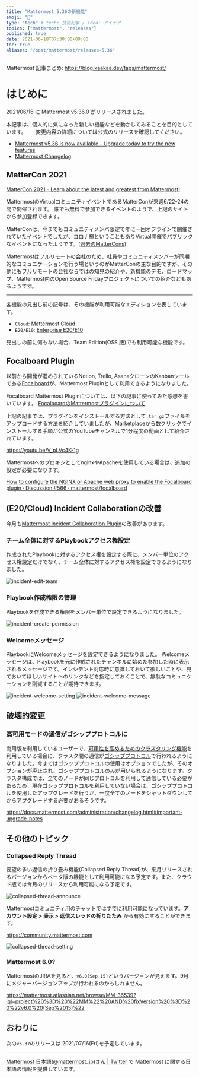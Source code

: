 ```yaml
---
title: "Mattermost 5.36の新機能"
emoji: "🎉"
type: "tech" # tech: 技術記事 / idea: アイデア
topics: ["mattermost", "releases"]
published: true
date: 2021-06-18T07:30:00+09:00
toc: true
aliases: "/post/mattermost/releases-5.36"
---
```


Mattermost 記事まとめ: https://blog.kaakaa.dev/tags/mattermost/

# はじめに

2021/06/16 に Mattermost v5.36.0 がリリースされました。 

本記事は、個人的に気になった新しい機能などを動かしてみることを目的としています。　　
変更内容の詳細については公式のリリースを確認してください。

- [Mattermost v5\.36 is now available \- Upgrade today to try the new features](https://mattermost.com/blog/mattermost-release-v5-36/)
- [Mattermost Changelog](https://docs.mattermost.com/administration/changelog.html#release-v5-36-feature-release)

## MatterCon 2021

[MatterCon 2021 \- Learn about the latest and greatest from Mattermost\!](https://mattermost.com/events/mattercon-2021/)

MattermostのVirtualコミュニティイベントであるMatterConが来週6/22-24の間で開催されます。
誰でも無料で参加できるイベントのようで、上記のサイトから参加登録できます。

MatterConは、今までもコミュニティメンバ限定で年に一回オフラインで開催されていたイベントでしたが、コロナ禍ということもありVirtual開催でパブリックなイベントになったようです。([過去のMatterCons](https://handbook.mattermost.com/contributors/mattercon#past-mattercons))

Mattermostはフルリモートの会社のため、社員やコミュニティメンバーが同期的なコミュニケーションを行う場というのがMatterConの主な目的ですが、その他にもフルリモートの会社ならではの知見の紹介や、新機能のデモ、ロードマップ、Mattermost内のOpen Source Fridayプロジェクトについての紹介などもあるようです。

---

各機能の見出し前の記号は、その機能が利用可能なエディションを表しています。

- `Cloud`: [Mattermost Cloud](https://mattermost.com/pricing-cloud/)
- `E20/E10`: [Enterprise E20/E10](https://mattermost.com/pricing-self-managed/)

見出しの前に何もない場合、Team Edition(OSS 版)でも利用可能な機能です。

## Focalboard Plugin

以前から開発が進められているNotion, Trello, AsanaクローンのKanbanツールである[Focalboard](https://www.focalboard.com/)が、Mattermost Pluginとして利用できるようになりました。

Focalboard Mattermost Pluginについては、以下の記事に使ってみた感想を書いています。
[FocalboardのMattermostプラグインについて](https://zenn.dev/kaakaa/articles/mattermost-focalboard-plugin)

上記の記事では、プラグインをインストールする方法として`.tar.gz`ファイルをアップロードする方法を紹介していましたが、Marketplaceから数クリックでインストールする手順が公式のYouTubeチャンネルで1分程度の動画として紹介されています。

https://youtu.be/V_pLVc4K-1g

MattermostへのプロキシとしてnginxやApacheを使用している場合は、追加の設定が必要になります。

[How to configure the NGINX or Apache web proxy to enable the Focalboard plugin · Discussion \#566 · mattermost/focalboard](https://github.com/mattermost/focalboard/discussions/566)

## (E20/Cloud) Incident Collaborationの改善

今月も[Mattermost Incident Collaboration Plugin](https://github.com/mattermost/mattermost-plugin-incident-collaboration)の改善があります。

### チーム全体に対するPlaybookアクセス権設定

作成されたPlaybookに対するアクセス権を設定する際に、メンバー単位のアクセス権設定だけでなく、チーム全体に対するアクセス権を設定できるようになりました。

![incident-edit-team](https://blog.kaakaa.dev/images/posts/mattermost/releases-5.36/incident-edit-team.png)

### Playbook作成権限の管理

Playbookを作成できる権限をメンバー単位で設定できるようになりました。

![incident-create-permission](https://blog.kaakaa.dev/images/posts/mattermost/releases-5.36/incident-create-permission.png)

### Welcomeメッセージ

PlaybookにWelcomeメッセージを設定できるようになりました。
Welcomeメッセージは、Playbookを元に作成されたチャンネルに始めた参加した時に表示されるメッセージです。インシデント対応時に意識しておいて欲しいことや、見ておいてほしいサイトへのリンクなどを指定しておくことで、無駄なコミュニケーションを削減することが期待できます。

![incident-welcome-setting](https://blog.kaakaa.dev/images/posts/mattermost/releases-5.36/incident-welcome-setting.png)
![incident-welcome-message](https://blog.kaakaa.dev/images/posts/mattermost/releases-5.36/incident-welcome-message.png)

## 破壊的変更

### 高可用モードの通信がゴシッププロトコルに

商用版を利用しているユーザーで、[可用性を高めるためのクラスタリング機能](https://docs.mattermost.com/deployment/cluster.html#high-availability-cluster-e20)を利用している場合に、クラスタ間の通信が[ゴシッププロトコル](https://ja.wikipedia.org/wiki/%E3%82%B4%E3%82%B7%E3%83%83%E3%83%97%E3%83%97%E3%83%AD%E3%83%88%E3%82%B3%E3%83%AB)で行われるようになりました。今まではゴシッププロトコルの使用はオプションでしたが、そのオプションが廃止され、ゴシッププロトコルのみが用いられるようになります。クラスタ構成では、全てのノードが同じプロトコルを利用して通信している必要があるため、現在ゴシッププロトコルを利用していない場合は、ゴシッププロトコルを使用したアップグレードを行うか、一度全てのノードをシャットダウンしてからアプグレードする必要があるそうです。

https://docs.mattermost.com/administration/changelog.html#important-upgrade-notes

## その他のトピック

### Collapsed Reply Thread

要望の多い返信の折り畳み機能(Collapsed Reply Thread)が、来月リリースされるバージョンからベータ版の機能として利用可能になる予定です。また、クラウド版では今月のリリースから利用可能になる予定です。

![collapsed-thread-announce](https://blog.kaakaa.dev/images/posts/mattermost/releases-5.36/collapsed-thread-announce.png)

Mattermostコミュニティ用のチャットではすでに利用可能になっています。**アカウント設定 > 表示 > 返信スレッドの折りたたみ** から有効にすることができます。

https://community.mattermost.com

![collapsed-thread-setting](https://blog.kaakaa.dev/images/posts/mattermost/releases-5.36/collapsed-thread-setting.png)


### Mattermost 6.0?

MattermostのJIRAを見ると、`v6.0(Sep 15)`というバージョンが見えます。9月にメジャーバージョンアップが行われるのかもしれません。  

https://mattermost.atlassian.net/browse/MM-36539?jql=project%20%3D%20%22MM%22%20AND%20fixVersion%20%3D%20%22v6.0%20(Sep%2015)%22

## おわりに

次の`v5.37`のリリースは 2021/07/16(Fri)を予定しています。

---

[Mattermost 日本語\(@mattermost_jp\)さん \| Twitter](https://twitter.com/mattermost_jp?lang=ja) で Mattermost に関する日本語の情報を提供しています。

